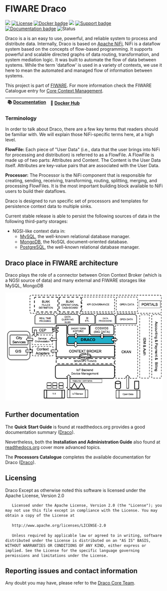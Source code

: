 # FIWARE Draco

[![](https://nexus.lab.fiware.org/repository/raw/public/badges/chapters/core.svg)](https://www.fiware.org/developers/catalogue/)
[![License](https://img.shields.io/github/license/ging/fiware-draco.svg)](http://www.apache.org/licenses/LICENSE-2.0.html)
[![Docker badge](https://img.shields.io/docker/pulls/ging/fiware-draco.svg)](https://hub.docker.com/r/ging/fiware-draco/)
[![](https://img.shields.io/badge/tag-fiware--draco-orange.svg?logo=stackoverflow)](http://stackoverflow.com/questions/tagged/fiware-draco) 
[![Support badge]( https://img.shields.io/badge/support-askbot-yellowgreen.svg)](https://ask.fiware.org/questions/scope%3Aall/tags%3Adraco/)
<br/>
[![Documentation badge](https://img.shields.io/readthedocs/fiware-draco.svg)](http://fiware-draco.rtfd.io)
![Status](https://nexus.lab.fiware.org/static/badges/statuses/draco.svg)

Draco is a is an easy to use, powerful, and reliable system to process and distribute data. Internally, Draco is based on [Apache NiFi](https://nifi.apache.org/docs.html),
NiFi is a dataflow system based on the concepts of flow-based programming. It supports powerful and scalable directed graphs of data routing, transformation, and system mediation logic.
It was built to automate the flow of data between systems. While the term 'dataflow' is used in a variety of contexts, we use it here to mean the automated and managed flow of information between systems.

This project is part of [FIWARE](https://www.fiware.org/). For more information
check the FIWARE Catalogue entry for
[Core Context Management](https://github.com/Fiware/catalogue/tree/master/core).

|  :books: [Documentation](https://fiware-draco.rtfd.io) | :whale: [Docker Hub](https://hub.docker.com/r/ging/fiware-draco) | 
|---|---|

### Terminology

In order to talk about Draco, there are a few key terms that readers should be familiar with. We will explain those NiFi-specific terms here, at a high level.

**FlowFile:** Each piece of "User Data" (i.e., data that the user brings into NiFi for processing and distribution) is referred to as a FlowFile. A FlowFile is made up of two parts: Attributes and Content. The Content is the User Data itself. Attributes are key-value pairs that are associated with the User Data.

**Processor:** The Processor is the NiFi component that is responsible for creating, sending, receiving, transforming, routing, splitting, merging, and processing FlowFiles. It is the most important building block available to NiFi users to build their dataflows.


Draco is designed to run specific set of processors and templates for 
persistence context data to multiple sinks.

Current stable release is able to persist the following sources of data in the following third-party storages:

* NGSI-like context data in:
    * [MySQL](https://www.mysql.com/), the well-known relational database manager.
    * [MongoDB](https://www.mongodb.org/), the NoSQL document-oriented database.
    * [PostgreSQL](http://www.postgresql.org/), the well-known relational database manager.

## Draco place in FIWARE architecture
Draco plays the role of a connector between Orion Context Broker (which is a NGSI source of data) and many external and FIWARE storages like MySQL, MongoDB

![FIWARE architecture](doc/images/fiware_architecture.png)

## Further documentation
The **Quick Start Guide** is found at readthedocs.org provides a good documentation summary ([Draco](https://fiware-draco.readthedocs.io/en/latest/quick_start_guide/index.html)).

Nevertheless, both the **Installation and Administration Guide** also found at [readthedocs.org](https://fiware-draco.readthedocs.io/en/latest/) cover more advanced topics.

The **Processors Catalogue** completes the available documentation for Draco ([Draco](https://fiware-draco.readthedocs.io/en/latest/processors_catalogue/introduction/index.html)).


## Licensing
Draco Except as otherwise noted this software is licensed under the Apache License, Version 2.0
       
       Licensed under the Apache License, Version 2.0 (the "License"); you may not use this file except in compliance with the License. You may obtain a copy of the License at
       
       http://www.apache.org/licenses/LICENSE-2.0
       
       Unless required by applicable law or agreed to in writing, software distributed under the License is distributed on an "AS IS" BASIS, WITHOUT WARRANTIES OR CONDITIONS OF ANY KIND, either express or implied. See the License for the specific language governing permissions and limitations under the License.

## Reporting issues and contact information
Any doubt you may have, please refer to the [Draco Core Team](doc/installation_and_administration_guide/issues_and_contact.md).
